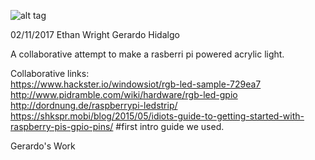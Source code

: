 ![alt tag](https://raw.githubusercontent.com/EthanJWright/LEDTree/poweredby-oneline.png)

02/11/2017
Ethan Wright
Gerardo Hidalgo

A collaborative attempt to make a rasberri pi powered acrylic light.

Collaborative links: <br />
https://www.hackster.io/windowsiot/rgb-led-sample-729ea7  <br />
http://www.pidramble.com/wiki/hardware/rgb-led-gpio  <br />
http://dordnung.de/raspberrypi-ledstrip/ <br /> 
https://shkspr.mobi/blog/2015/05/idiots-guide-to-getting-started-with-raspberry-pis-gpio-pins/ #first intro guide we used.

Gerardo's Work
